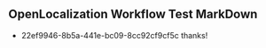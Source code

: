 ## OpenLocalization Workflow Test MarkDown
* 22ef9946-8b5a-441e-bc09-8cc92cf9cf5c thanks!

<!--HONumber=Jul16_HO3-->


